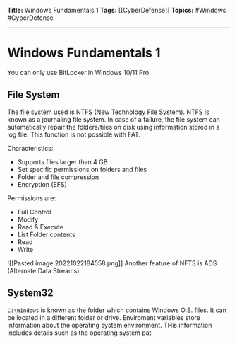 **Title:** Windows Fundamentals 1
**Tags:** [[CyberDefense]]
**Topics:** #Windows #CyberDefense 

---
# Windows Fundamentals 1
You can only use BitLocker in Windows 10/11 Pro.

## File System
The file system used is NTFS (New Technology File System). 
NTFS is known as a journaling file system. In case of a failure, the file system can automatically repair the folders/files on disk using information stored in a log file. This function is not possible with FAT.

Characteristics:
- Supports files larger than 4 GB
- Set specific permissions on folders and files
- Folder and file compression
- Encryption (EFS)

Permissions are:
- Full Control
- Modify
- Read & Execute
- List Folder contents
- Read
- Write 

![[Pasted image 20221022184558.png]]
Another feature of NFTS is ADS (Alternate Data Streams).

## System32
`C:\Windows` is known as the folder which contains Windows O.S. files. 
It can be located in a different folder or drive.
Enviroment variables store information about the operating system environment. THis information includes details such as the operating system pat